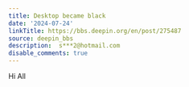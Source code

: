 ```yaml
---
title: Desktop became black
date: '2024-07-24'
linkTitle: https://bbs.deepin.org/en/post/275487
source: deepin_bbs
description:  s***2@hotmail.com 
disable_comments: true
---
```

Hi All
